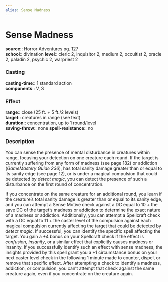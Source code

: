 ```yaml
---
alias: Sense Madness
---
```


# Sense Madness 

**source**:: Horror Adventures pg. 127  
**school**:: divination
**level**:: cleric 2, inquisitor 2, medium 2, occultist 2, oracle 2, paladin 2, psychic 2, warpriest 2

### Casting 

**casting-time**:: 1 standard action  
**components**:: V, S

### Effect 

**range**:: close (25 ft. + 5 ft./2 levels)  
**target**:: creatures in range (see text)  
**duration**:: concentration, up to 1 round/level  
**saving-throw**:: none
**spell-resistance**:: no

### Description 

You can sense the presence of mental disturbance in creatures within range, focusing your detection on one creature each round. If the target is currently suffering from any form of madness (see page 182) or addiction (*GameMastery Guide 236*), has total sanity damage greater than or equal to its sanity edge (see page 12), or is under a magical compulsion that could be detected by *detect magic*, you can detect the presence of such a disturbance on the first round of concentration.  
  
If you concentrate on the same creature for an additional round, you learn if the creature’s total sanity damage is greater than or equal to its sanity edge, and you can attempt a Sense Motive check against a DC equal to 10 + the save DC of the target’s madness or addiction to determine the exact nature of a madness or addiction. Additionally, you can attempt a Spellcraft check with a DC equal to 11 + the caster level of the compulsion against each magical compulsion currently affecting the target that could be detected by *detect magic*. If successful, you can identify the specific spell affecting the target. You gain a +4 bonus on your Spellcraft check if the effect is *confusion*, *insanity*, or a similar effect that explicitly causes madness or insanity. If you successfully identify such an effect with sense madness, the insights provided by this spell grant you a +1 circumstance bonus on your next caster level check in the following 1 minute made to counter, dispel, or remove that specific effect. After attempting a check to identify a madness, addiction, or compulsion, you can’t attempt that check against the same creature again, even if you concentrate on the creature again.
